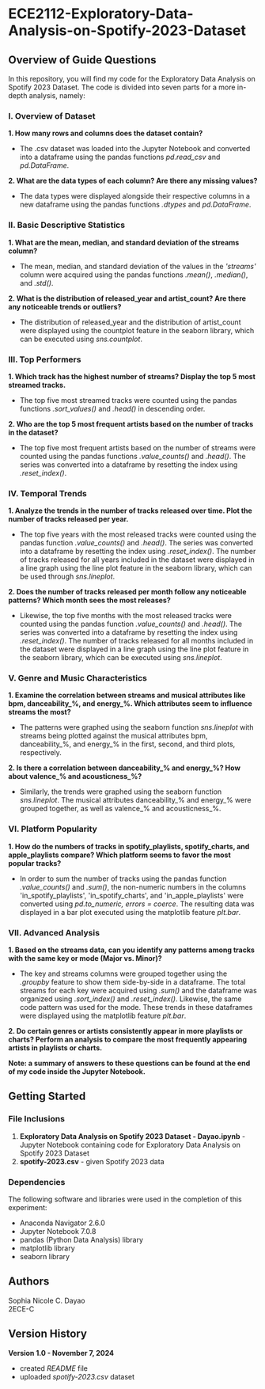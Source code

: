 # ECE2112-Exploratory-Data-Analysis-on-Spotify-2023-Dataset

## Overview of Guide Questions
In this repository, you will find my code for the Exploratory Data Analysis on Spotify 2023 Dataset. The code is divided into seven parts for a more in-depth analysis, namely:

### I. Overview of Dataset
**1. How many rows and columns does the dataset contain?**
  - The .csv dataset was loaded into the Jupyter Notebook and converted into a dataframe using the pandas functions *pd.read_csv* and *pd.DataFrame*. 

**2. What are the data types of each column? Are there any missing values?**
  - The data types were displayed alongside their respective columns in a new dataframe using the pandas functions *.dtypes* and *pd.DataFrame*.
    
### II. Basic Descriptive Statistics
**1. What are the mean, median, and standard deviation of the streams column?**
  - The mean, median, and standard deviation of the values in the *'streams'* column were acquired using the pandas functions *.mean()*, *.median()*, and *.std()*.

**2. What is the distribution of released_year and artist_count? Are there any noticeable trends or outliers?**
  - The distribution of released_year and the distribution of artist_count were displayed using the countplot feature in the seaborn library, which can be executed using *sns.countplot*.

### III. Top Performers
**1. Which track has the highest number of streams? Display the top 5 most streamed tracks.**
  - The top five most streamed tracks were counted using the pandas functions *.sort_values()* and *.head()* in descending order.
    
**2. Who are the top 5 most frequent artists based on the number of tracks in the dataset?**
  - The top five most frequent artists based on the number of streams were counted using the pandas functions *.value_counts()* and *.head()*. The series was converted into a dataframe by resetting the index using *.reset_index()*.
    
### IV. Temporal Trends
**1. Analyze the trends in the number of tracks released over time. Plot the number of tracks released per year.**
  - The top five years with the most released tracks were counted using the pandas function *.value_counts()* and *.head()*. The series was converted into a dataframe by resetting the index using *.reset_index()*. The number of tracks released for all years included in the dataset were displayed in a line graph using the line plot feature in the seaborn library, which can be used through *sns.lineplot*.
    
**2. Does the number of tracks released per month follow any noticeable patterns? Which month sees the most releases?**
  - Likewise, the top five months with the most released tracks were counted using the pandas function *.value_counts()* and *.head()*. The series was converted into a dataframe by resetting the index using *.reset_index()*. The number of tracks released for all months included in the dataset were displayed in a line graph using the line plot feature in the seaborn library, which can be executed using *sns.lineplot*.
    
### V. Genre and Music Characteristics
**1. Examine the correlation between streams and musical attributes like bpm, danceability_%, and energy_%. Which attributes seem to influence streams the most?**
  - The patterns were graphed using the seaborn function *sns.lineplot* with streams being plotted against the musical attributes bpm, danceability_%, and energy_% in the first, second, and third plots, respectively.

**2. Is there a correlation between danceability_% and energy_%? How about valence_% and acousticness_%?**
  - Similarly, the trends were graphed using the seaborn function *sns.lineplot*. The musical attributes danceability_% and energy_% were grouped together, as well as valence_% and acousticness_%.

### VI. Platform Popularity
**1. How do the numbers of tracks in spotify_playlists, spotify_charts, and apple_playlists compare? Which platform seems to favor the most popular tracks?**
  - In order to sum the number of tracks using the pandas function *.value_counts()* and *.sum()*, the non-numeric numbers in the columns 'in_spotify_playlists', 'in_spotify_charts', and 'in_apple_playlists' were converted using *pd.to_numeric, errors = coerce*. The resulting data was displayed in a bar plot executed using the matplotlib feature *plt.bar*.

### VII. Advanced Analysis
**1. Based on the streams data, can you identify any patterns among tracks with the same key or mode (Major vs. Minor)?**
  - The key and streams columns were grouped together using the *.groupby* feature to show them side-by-side in a dataframe. The total streams for each key were acquired using *.sum()* and the dataframe was organized using *.sort_index()* and *.reset_index()*. Likewise, the same code pattern was used for the mode. These trends in these dataframes were displayed using the matplotlib feature *plt.bar*.

**2. Do certain genres or artists consistently appear in more playlists or charts? Perform an analysis to compare the most frequently appearing artists in playlists or charts.**

**Note: a summary of answers to these questions can be found at the end of my code inside the Jupyter Notebook.**

## Getting Started
### File Inclusions
1. **Exploratory Data Analysis on Spotify 2023 Dataset - Dayao.ipynb** - Jupyter Notebook containing code for Exploratory Data Analysis on Spotify 2023 Dataset
2. **spotify-2023.csv** - given Spotify 2023 data

### Dependencies
The following software and libraries were used in the completion of this experiment:
- Anaconda Navigator 2.6.0<br>
- Jupyter Notebook 7.0.8
- pandas (Python Data Analysis) library
- matplotlib library
- seaborn library

## Authors
Sophia Nicole C. Dayao
<br>
2ECE-C

## Version History
**Version 1.0 - November 7, 2024**
- created *README* file
- uploaded *spotify-2023.csv* dataset
